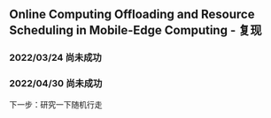 ## Online Computing Offloading and Resource Scheduling in Mobile-Edge Computing - 复现

### 2022/03/24   尚未成功

### 2022/04/30   尚未成功

下一步：研究一下随机行走
